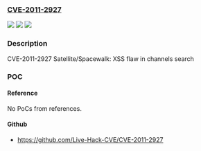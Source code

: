 ### [CVE-2011-2927](https://cve.mitre.org/cgi-bin/cvename.cgi?name=CVE-2011-2927)
![](https://img.shields.io/static/v1?label=Product&message=Red%20Hat%20Network%20Satellite%20Server%20v%205.4&color=blue)
![](https://img.shields.io/static/v1?label=Version&message=!%200%3A1.2.2-7.el5sat%20&color=brighgreen)
![](https://img.shields.io/static/v1?label=Vulnerability&message=Improper%20Neutralization%20of%20Input%20During%20Web%20Page%20Generation%20('Cross-site%20Scripting')&color=brighgreen)

### Description

CVE-2011-2927 Satellite/Spacewalk: XSS flaw in channels search

### POC

#### Reference
No PoCs from references.

#### Github
- https://github.com/Live-Hack-CVE/CVE-2011-2927

